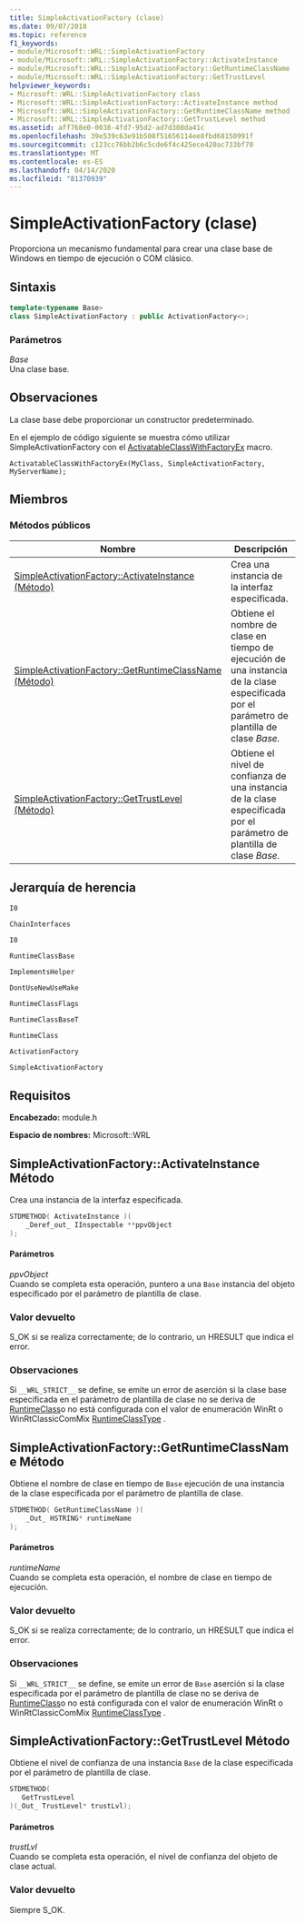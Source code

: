 ```yaml
---
title: SimpleActivationFactory (clase)
ms.date: 09/07/2018
ms.topic: reference
f1_keywords:
- module/Microsoft::WRL::SimpleActivationFactory
- module/Microsoft::WRL::SimpleActivationFactory::ActivateInstance
- module/Microsoft::WRL::SimpleActivationFactory::GetRuntimeClassName
- module/Microsoft::WRL::SimpleActivationFactory::GetTrustLevel
helpviewer_keywords:
- Microsoft::WRL::SimpleActivationFactory class
- Microsoft::WRL::SimpleActivationFactory::ActivateInstance method
- Microsoft::WRL::SimpleActivationFactory::GetRuntimeClassName method
- Microsoft::WRL::SimpleActivationFactory::GetTrustLevel method
ms.assetid: aff768e0-0038-4fd7-95d2-ad7d308da41c
ms.openlocfilehash: 39e539c63e91b508f51656114ee8fbd68150991f
ms.sourcegitcommit: c123cc76bb2b6c5cde6f4c425ece420ac733bf70
ms.translationtype: MT
ms.contentlocale: es-ES
ms.lasthandoff: 04/14/2020
ms.locfileid: "81370939"
---
```

# <a name="simpleactivationfactory-class"></a>SimpleActivationFactory (clase)

Proporciona un mecanismo fundamental para crear una clase base de Windows en tiempo de ejecución o COM clásico.

## <a name="syntax"></a>Sintaxis

```cpp
template<typename Base>
class SimpleActivationFactory : public ActivationFactory<>;
```

### <a name="parameters"></a>Parámetros

*Base*<br/>
Una clase base.

## <a name="remarks"></a>Observaciones

La clase base debe proporcionar un constructor predeterminado.

En el ejemplo de código siguiente se muestra cómo utilizar SimpleActivationFactory con el [ActivatableClassWithFactoryEx](activatableclass-macros.md) macro.

`ActivatableClassWithFactoryEx(MyClass, SimpleActivationFactory, MyServerName);`

## <a name="members"></a>Miembros

### <a name="public-methods"></a>Métodos públicos

|Nombre|Descripción|
|----------|-----------------|
|[SimpleActivationFactory::ActivateInstance (Método)](#activateinstance)|Crea una instancia de la interfaz especificada.|
|[SimpleActivationFactory::GetRuntimeClassName (Método)](#getruntimeclassname)|Obtiene el nombre de clase en tiempo de ejecución de una instancia de la clase especificada por el parámetro de plantilla de clase *Base.*|
|[SimpleActivationFactory::GetTrustLevel (Método)](#gettrustlevel)|Obtiene el nivel de confianza de una instancia de la clase especificada por el parámetro de plantilla de clase *Base.*|

## <a name="inheritance-hierarchy"></a>Jerarquía de herencia

`I0`

`ChainInterfaces`

`I0`

`RuntimeClassBase`

`ImplementsHelper`

`DontUseNewUseMake`

`RuntimeClassFlags`

`RuntimeClassBaseT`

`RuntimeClass`

`ActivationFactory`

`SimpleActivationFactory`

## <a name="requirements"></a>Requisitos

**Encabezado:** module.h

**Espacio de nombres:** Microsoft::WRL

## <a name="simpleactivationfactoryactivateinstance-method"></a><a name="activateinstance"></a>SimpleActivationFactory::ActivateInstance Método

Crea una instancia de la interfaz especificada.

```cpp
STDMETHOD( ActivateInstance )(
    _Deref_out_ IInspectable **ppvObject
);
```

#### <a name="parameters"></a>Parámetros

*ppvObject*<br/>
Cuando se completa esta operación, puntero a una `Base` instancia del objeto especificado por el parámetro de plantilla de clase.

### <a name="return-value"></a>Valor devuelto

S_OK si se realiza correctamente; de lo contrario, un HRESULT que indica el error.

### <a name="remarks"></a>Observaciones

Si `__WRL_STRICT__` se define, se emite un error de aserción si la clase base especificada en el parámetro de plantilla de clase no se deriva de [RuntimeClass](runtimeclass-class.md)o no está configurada con el valor de enumeración WinRt o WinRtClassicComMix [RuntimeClassType](runtimeclasstype-enumeration.md) .

## <a name="simpleactivationfactorygetruntimeclassname-method"></a><a name="getruntimeclassname"></a>SimpleActivationFactory::GetRuntimeClassName Método

Obtiene el nombre de clase en tiempo de `Base` ejecución de una instancia de la clase especificada por el parámetro de plantilla de clase.

```cpp
STDMETHOD( GetRuntimeClassName )(
    _Out_ HSTRING* runtimeName
);
```

#### <a name="parameters"></a>Parámetros

*runtimeName*<br/>
Cuando se completa esta operación, el nombre de clase en tiempo de ejecución.

### <a name="return-value"></a>Valor devuelto

S_OK si se realiza correctamente; de lo contrario, un HRESULT que indica el error.

### <a name="remarks"></a>Observaciones

Si `__WRL_STRICT__` se define, se emite un error de `Base` aserción si la clase especificada por el parámetro de plantilla de clase no se deriva de [RuntimeClass](runtimeclass-class.md)o no está configurada con el valor de enumeración WinRt o WinRtClassicComMix [RuntimeClassType](runtimeclasstype-enumeration.md) .

## <a name="simpleactivationfactorygettrustlevel-method"></a><a name="gettrustlevel"></a>SimpleActivationFactory::GetTrustLevel Método

Obtiene el nivel de confianza de una instancia `Base` de la clase especificada por el parámetro de plantilla de clase.

```cpp
STDMETHOD(
   GetTrustLevel
)(_Out_ TrustLevel* trustLvl);
```

#### <a name="parameters"></a>Parámetros

*trustLvl*<br/>
Cuando se completa esta operación, el nivel de confianza del objeto de clase actual.

### <a name="return-value"></a>Valor devuelto

Siempre S_OK.
